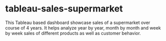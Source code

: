 # tableau-sales-supermarket
This Tableau based dashboard showcase sales of a supermarket over course of 4 years. It helps analyze year by year, month by month and week by week sales of different products as well as customer behavior.

